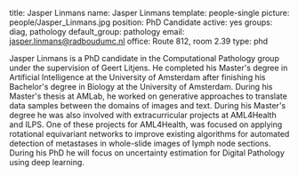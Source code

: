 title: Jasper Linmans
name: Jasper Linmans
template: people-single
picture: people/Jasper_Linmans.jpg
position: PhD Candidate
active: yes
groups: diag, pathology
default_group: pathology
email: jasper.linmans@radboudumc.nl
office: Route 812, room 2.39
type: phd

Jasper Linmans is a PhD candidate in the Computational Pathology group under the supervision of Geert Litjens. He completed his Master's degree in Artificial Intelligence at the University of Amsterdam after finishing his Bachelor's degree in Biology at the University of Amsterdam. During his Master's thesis at AMLab, he worked on generative approaches to translate data samples between the domains of images and text. During his Master's degree he was also involved with extracurricular projects at AML4Health and ILPS. One of these projects for AML4Health, was focused on applying rotational equivariant networks to improve existing algorithms for automated detection of metastases in whole-slide images of lymph node sections. During his PhD he will focus on uncertainty estimation for Digital Pathology using deep learning.
